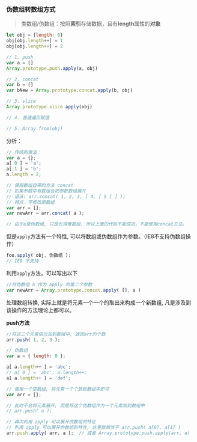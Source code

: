 ### 伪数组转数组方式

> 类数组/伪数组：按照**索引**存储数据，且有**length**属性的**对象**

```js
let obj = {length: 0}
obj[obj.length++] = 1
obj[obj.length++] = 2

// 1. push
var a = []
Array.prototype.push.apply(a, obj)

// 2. concat
var b = []
var bNew = Array.prototype.concat.apply(b, obj)

// 3. slice
Array.prototype.slice.apply(obj)

// 4. 普通遍历赋值

// 5. Array.from(obj)
```

分析：

```javascript
// 传统的做法：
var a = {};
a[ 0 ] = 'a';
a[ 1 ] = 'b';
a.length = 2;

// 使用数组自带的方法 concat
// 如果参数中有数组会把参数数组展开
// 语法: arr.concat( 1, 2, 3, [ 4, [ 5 ] ] );
// 特点：不修改原数组
var arr = [];
var newArr = arr.concat( a );

// 由于a是伪数组, 只是长得像数组. 所以上面的代码不能成功，不能使用concat方法。
```

但是`apply`方法有一个特性, 可以将数组或伪数组作为参数。（IE8不支持伪数组操作）

```javascript
foo.apply( obj, 伪数组 ); 
// IE8 不支持
```

利用`apply`方法，可以写出以下

```javascript
//将伪数组 a 作为 apply 的第二个参数
var newArr = Array.prototype.concat.apply( [], a )
```

处理数组转换, 实际上就是将元素一个一个的取出来构成一个新数组, 凡是涉及到该操作的方法理论上都可以。

**push方法**

```javascript
//将这三个元素依次加到数组中, 返回arr的个数
arr.push( 1, 2, 3 ); 

// 伪数组
var a = { length: 0 }; 

a[ a.length++ ] = 'abc'; 
// a[ 0 ] = 'abc'; a.length++;
a[ a.length++ ] = 'def';

// 使用一个空数组, 将元素一个个放到数组中即可
var arr = [];

// 此时不会将元素展开, 而是将这个伪数组作为一个元素加到数组中
// arr.push( a );

// 再次利用 apply 可以展开伪数组的特征
// 利用 apply 可以展开伪数组的特性, 这里就相当于 arr.push( a[0], a[1] )
arr.push.apply( arr, a );  // 或者 Array.prototype.push.apply(arr, a)
```





